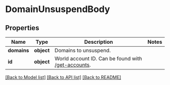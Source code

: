 # DomainUnsuspendBody

## Properties
Name | Type | Description | Notes
------------ | ------------- | ------------- | -------------
**domains** | **object** | Domains to unsuspend. | 
**id** | **object** | World account ID. Can be found with [/get-accounts](#operation/getAccounts). | 

[[Back to Model list]](../README.md#documentation-for-models) [[Back to API list]](../README.md#documentation-for-api-endpoints) [[Back to README]](../README.md)

